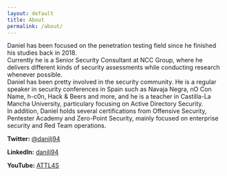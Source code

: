 ```yaml
---
layout: default
title: About
permalink: /about/
---
```


Daniel has been focused on the penetration testing field since he finished his studies back in 2018.              
Currently he is a Senior Security Consultant at NCC Group, where he delivers different kinds of security assessments while conducting research whenever possible.               
Daniel has been pretty involved in the security community. He is a regular speaker in security conferences in Spain such as Navaja Negra, nO Con Name, h-c0n, Hack & Beers and more, and he is a teacher in Castilla-La Mancha University, particulary focusing on Active Directory Security.                  
In addition, Daniel holds several certifications from Offensive Security, Pentester Academy and Zero-Point Security, mainly focused on enterprise security and Red Team operations.
     
**Twitter:** [@danilj94](https://twitter.com/DaniLJ94)
  
**LinkedIn:** [danilj94](https://www.linkedin.com/in/danilj94/)
   
**YouTube:** [ATTL4S](https://www.youtube.com/attl4s)
